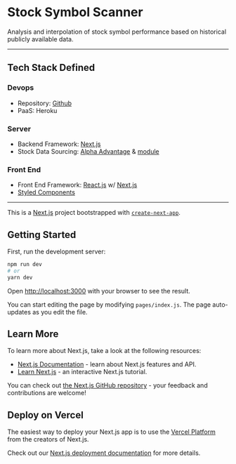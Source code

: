 
# Stock Symbol Scanner
Analysis and interpolation of stock symbol performance based on historical publicly available data.

---
## Tech Stack Defined
### Devops
- Repository: [Github](https://github.com/dlbrown06/stock-symbol-scanner)
- PaaS: Heroku

### Server
- Backend Framework: [Next.js](https://nextjs.org)
- Stock Data Sourcing: [Alpha Advantage](https://www.alphavantage.co) & [module](https://www.npmjs.com/package/alphavantage) 

### Front End
- Front End Framework: [React.js](https://reactjs.org) w/ [Next.js](https://nextjs.org)
- [Styled Components](https://styled-components.com)

---

This is a [Next.js](https://nextjs.org/) project bootstrapped with [`create-next-app`](https://github.com/vercel/next.js/tree/canary/packages/create-next-app).

## Getting Started

First, run the development server:

```bash
npm run dev
# or
yarn dev
```

Open [http://localhost:3000](http://localhost:3000) with your browser to see the result.

You can start editing the page by modifying `pages/index.js`. The page auto-updates as you edit the file.

## Learn More

To learn more about Next.js, take a look at the following resources:

- [Next.js Documentation](https://nextjs.org/docs) - learn about Next.js features and API.
- [Learn Next.js](https://nextjs.org/learn) - an interactive Next.js tutorial.

You can check out [the Next.js GitHub repository](https://github.com/vercel/next.js/) - your feedback and contributions are welcome!

## Deploy on Vercel

The easiest way to deploy your Next.js app is to use the [Vercel Platform](https://vercel.com/import?utm_medium=default-template&filter=next.js&utm_source=create-next-app&utm_campaign=create-next-app-readme) from the creators of Next.js.

Check out our [Next.js deployment documentation](https://nextjs.org/docs/deployment) for more details.

